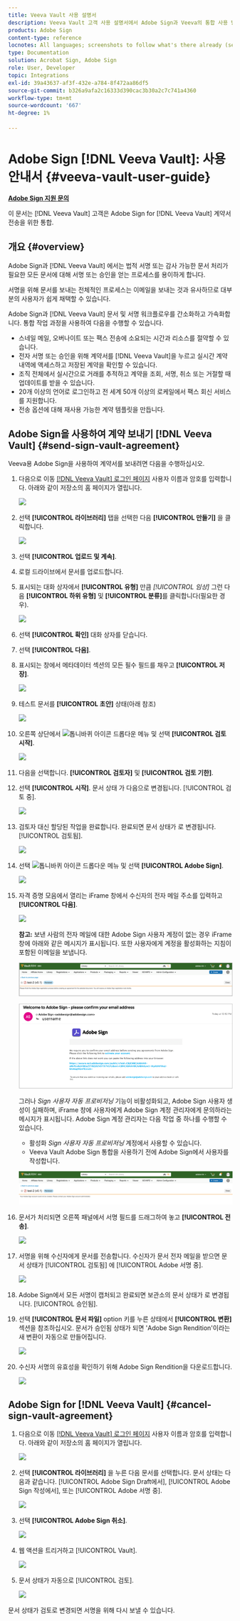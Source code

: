 ```yaml
---
title: Veeva Vault 사용 설명서
description: Veeva Vault 고객 사용 설명서에서 Adobe Sign과 Veeva의 통합 사용 방법
products: Adobe Sign
content-type: reference
locnotes: All languages; screenshots to follow what's there already (seems there is a mix within a given language version of the article)
type: Documentation
solution: Acrobat Sign, Adobe Sign
role: User, Developer
topic: Integrations
exl-id: 39a43637-af3f-432e-a784-8f472aa86df5
source-git-commit: b326a9afa2c16333d390cac3b30a2c7c741a4360
workflow-type: tm+mt
source-wordcount: '667'
ht-degree: 1%

---
```


# Adobe Sign [!DNL Veeva Vault]: 사용 안내서 {#veeva-vault-user-guide}

[**Adobe Sign 지원 문의**](https://adobe.com/go/adobesign-support-center_kr)

이 문서는 [!DNL Veeva Vault] 고객은 Adobe Sign for [!DNL Veeva Vault] 계약서 전송을 위한 통합.

## 개요 {#overview}

Adobe Sign과 [!DNL Veeva Vault] 에서는 법적 서명 또는 감사 가능한 문서 처리가 필요한 모든 문서에 대해 서명 또는 승인을 얻는 프로세스를 용이하게 합니다.

서명을 위해 문서를 보내는 전체적인 프로세스는 이메일을 보내는 것과 유사하므로 대부분의 사용자가 쉽게 채택할 수 있습니다.

Adobe Sign과 [!DNL Veeva Vault] 문서 및 서명 워크플로우를 간소화하고 가속화합니다. 통합 작업 과정을 사용하여 다음을 수행할 수 있습니다.

* 스네일 메일, 오버나이트 또는 팩스 전송에 소요되는 시간과 리소스를 절약할 수 있습니다.
* 전자 서명 또는 승인을 위해 계약서를 [!DNL Veeva Vault]을 누르고 실시간 계약 내역에 액세스하고 저장된 계약을 확인할 수 있습니다.
* 조직 전체에서 실시간으로 거래를 추적하고 계약을 조회, 서명, 취소 또는 거절할 때 업데이트를 받을 수 있습니다.
* 20개 이상의 언어로 로그인하고 전 세계 50개 이상의 로케일에서 팩스 회신 서비스를 지원합니다.
* 전송 옵션에 대해 재사용 가능한 계약 템플릿을 만듭니다.

## Adobe Sign을 사용하여 계약 보내기 [!DNL Veeva Vault] {#send-sign-vault-agreement}

Veeva용 Adobe Sign을 사용하여 계약서를 보내려면 다음을 수행하십시오.

1. 다음으로 이동 [[!DNL Veeva Vault] 로그인 페이지](https://login.veevavault.com/) 사용자 이름과 암호를 입력합니다. 아래와 같이 저장소의 홈 페이지가 열립니다.

   ![](images/vault-home.png)

1. 선택 **[!UICONTROL 라이브러리]** 탭을 선택한 다음 **[!UICONTROL 만들기]** 을 클릭합니다.

   ![](images/create-library.png)

1. 선택 **[!UICONTROL 업로드 및 계속]**.

1. 로컬 드라이브에서 문서를 업로드합니다.

1. 표시되는 대화 상자에서 **[!UICONTROL 유형]** 만큼 *[!UICONTROL 임상]* 그런 다음 **[!UICONTROL 하위 유형]** 및 **[!UICONTROL 분류]**&#x200B;를 클릭합니다(필요한 경우).

   ![](images/choose-document-type.png)

1. 선택 **[!UICONTROL 확인]** 대화 상자를 닫습니다.

1. 선택 **[!UICONTROL 다음]**.

1. 표시되는 창에서 메타데이터 섹션의 모든 필수 필드를 채우고 **[!UICONTROL 저장]**.

   ![](images/metadata-details.png)

1. 테스트 문서를 **[!UICONTROL 초안]** 상태(아래 참조)

   ![](images/document-draft.png)

1. 오른쪽 상단에서 ![톱니바퀴 아이콘](images/icon-gear.png) 드롭다운 메뉴 및 선택 **[!UICONTROL 검토 시작]**.

   ![](images/start-review.png)

1. 다음을 선택합니다. **[!UICONTROL 검토자]** 및 **[!UICONTROL 검토 기한]**.

1. 선택 **[!UICONTROL 시작]**. 문서 상태 가 다음으로 변경됩니다. [!UICONTROL 검토 중].

   ![](images/in-review.png)

1. 검토자 대신 할당된 작업을 완료합니다. 완료되면 문서 상태가 로 변경됩니다. [!UICONTROL 검토됨].

   ![](images/reviewed-status.png)

1. 선택 ![톱니바퀴 아이콘](images/icon-gear.png) 드롭다운 메뉴 및 선택 **[!UICONTROL Adobe Sign]**.

   ![](images/select-adobe-sign.png)

1. 자격 증명 모음에서 열리는 iFrame 창에서 수신자의 전자 메일 주소를 입력하고 **[!UICONTROL 다음]**.

   ![](images/iframe.png)

   **참고:** 보낸 사람의 전자 메일에 대한 Adobe Sign 사용자 계정이 없는 경우 iFrame 창에 아래와 같은 메시지가 표시됩니다. 또한 사용자에게 계정을 활성화하는 지침이 포함된 이메일을 보냅니다.

   ![](images/iFrame-registration-message.png)

   ![](images/iFrame-confirm-email.png)

   그러나 *Sign 사용자 자동 프로비저닝* 기능이 비활성화되고, Adobe Sign 사용자 생성이 실패하며, iFrame 창에 사용자에게 Adobe Sign 계정 관리자에게 문의하라는 메시지가 표시됩니다. Adobe Sign 계정 관리자는 다음 작업 중 하나를 수행할 수 있습니다.

   * 활성화 *Sign 사용자 자동 프로비저닝* 계정에서 사용할 수 있습니다.
   * Veeva Vault Adobe Sign 통합을 사용하기 전에 Adobe Sign에서 사용자를 작성합니다.

   ![](images/iFrame-contact-administrator.png)

1. 문서가 처리되면 오른쪽 패널에서 서명 필드를 드래그하여 놓고 **[!UICONTROL 전송]**.

   ![](images/add-signature-fields.png)

1. 서명을 위해 수신자에게 문서를 전송합니다. 수신자가 문서 전자 메일을 받으면 문서 상태가 [!UICONTROL 검토됨] 에 [!UICONTROL Adobe 서명 중].

   ![](images/in-adobe-signing.png)

1. Adobe Sign에서 모든 서명이 캡처되고 완료되면 보관소의 문서 상태가 로 변경됩니다. [!UICONTROL 승인됨].

1. 선택 **[!UICONTROL 문서 파일]** option 키를 누른 상태에서 **[!UICONTROL 변환]** 섹션을 참조하십시오. 문서가 승인됨 상태가 되면 &#39;Adobe Sign Rendition&#39;이라는 새 변환이 자동으로 만들어집니다.

   ![](images/document-files.png)

1. 수신자 서명의 유효성을 확인하기 위해 Adobe Sign Rendition을 다운로드합니다.

   ![](images/verify-signature.png)

## Adobe Sign for [!DNL Veeva Vault] {#cancel-sign-vault-agreement}

1. 다음으로 이동 [[!DNL Veeva Vault] 로그인 페이지](https://login.veevavault.com/) 사용자 이름과 암호를 입력합니다. 아래와 같이 저장소의 홈 페이지가 열립니다.

   ![](images/vault-home.png)

1. 선택 **[!UICONTROL 라이브러리]** 을 누른 다음 문서를 선택합니다. 문서 상태는 다음과 같습니다. [!UICONTROL Adobe Sign Draft에서], [!UICONTROL Adobe Sign 작성에서], 또는 [!UICONTROL Adobe 서명 중].

   ![](images/document-adobe-sign-authoring.png)

1. 선택 **[!UICONTROL Adobe Sign 취소]**.

   ![](images/cancel-document.png)

1. 웹 액션을 트리거하고 [!UICONTROL Vault].

   ![](images/cancelled-document.png)

1. 문서 상태가 자동으로 [!UICONTROL 검토].

   ![](images/cancel-reviewed.png)

문서 상태가 검토로 변경되면 서명을 위해 다시 보낼 수 있습니다.
